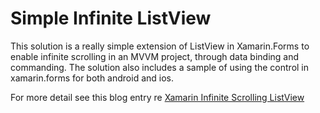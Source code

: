 Simple Infinite ListView
=======================

This solution is a really simple extension of ListView in Xamarin.Forms to enable infinite scrolling in an MVVM project, through data binding and commanding. The solution also includes a sample of using the control in xamarin.forms for both android and ios.

For more detail see this blog entry re [Xamarin Infinite Scrolling ListView](http://www.codenutz.com/lac09-xamarin-forms-infinite-scrolling-listview/ "Xamarin Infinite Scrolling ListView")
